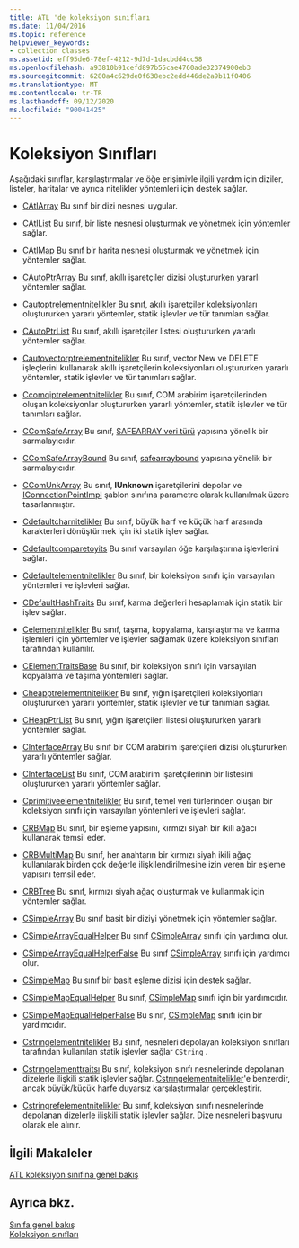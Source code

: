 ```yaml
---
title: ATL 'de koleksiyon sınıfları
ms.date: 11/04/2016
ms.topic: reference
helpviewer_keywords:
- collection classes
ms.assetid: eff95de6-78ef-4212-9d7d-1dacbdd4cc58
ms.openlocfilehash: a93810b91cefd897b55cae4760ade32374900eb3
ms.sourcegitcommit: 6280a4c629de0f638ebc2edd446de2a9b11f0406
ms.translationtype: MT
ms.contentlocale: tr-TR
ms.lasthandoff: 09/12/2020
ms.locfileid: "90041425"
---
```

# <a name="collection-classes"></a>Koleksiyon Sınıfları

Aşağıdaki sınıflar, karşılaştırmalar ve öğe erişimiyle ilgili yardım için diziler, listeler, haritalar ve ayrıca nitelikler yöntemleri için destek sağlar.

- [CAtlArray](../atl/reference/catlarray-class.md) Bu sınıf bir dizi nesnesi uygular.

- [CAtlList](../atl/reference/catllist-class.md) Bu sınıf, bir liste nesnesi oluşturmak ve yönetmek için yöntemler sağlar.

- [CAtlMap](../atl/reference/catlmap-class.md) Bu sınıf bir harita nesnesi oluşturmak ve yönetmek için yöntemler sağlar.

- [CAutoPtrArray](../atl/reference/cautoptrarray-class.md) Bu sınıf, akıllı işaretçiler dizisi oluştururken yararlı yöntemler sağlar.

- [Cautoptrelementnitelikler](../atl/reference/cautoptrelementtraits-class.md) Bu sınıf, akıllı işaretçiler koleksiyonları oluştururken yararlı yöntemler, statik işlevler ve tür tanımları sağlar.

- [CAutoPtrList](../atl/reference/cautoptrlist-class.md) Bu sınıf, akıllı işaretçiler listesi oluştururken yararlı yöntemler sağlar.

- [Cautovectorptrelementnitelikler](../atl/reference/cautovectorptrelementtraits-class.md) Bu sınıf, vector New ve DELETE işleçlerini kullanarak akıllı işaretçilerin koleksiyonları oluştururken yararlı yöntemler, statik işlevler ve tür tanımları sağlar.

- [Ccomqiptrelementnitelikler](../atl/reference/ccomqiptrelementtraits-class.md) Bu sınıf, COM arabirim işaretçilerinden oluşan koleksiyonlar oluştururken yararlı yöntemler, statik işlevler ve tür tanımları sağlar.

- [CComSafeArray](../atl/reference/ccomsafearray-class.md) Bu sınıf, [SAFEARRAY veri türü](/windows/win32/api/oaidl/ns-oaidl-safearray) yapısına yönelik bir sarmalayıcıdır.

- [CComSafeArrayBound](../atl/reference/ccomsafearraybound-class.md) Bu sınıf, [safearraybound](/windows/win32/api/oaidl/ns-oaidl-safearraybound) yapısına yönelik bir sarmalayıcıdır.

- [CComUnkArray](../atl/reference/ccomunkarray-class.md) Bu sınıf, **IUnknown** işaretçilerini depolar ve [IConnectionPointImpl](../atl/reference/iconnectionpointimpl-class.md) şablon sınıfına parametre olarak kullanılmak üzere tasarlanmıştır.

- [Cdefaultcharnitelikler](../atl/reference/cdefaultchartraits-class.md) Bu sınıf, büyük harf ve küçük harf arasında karakterleri dönüştürmek için iki statik işlev sağlar.

- [Cdefaultcomparetoyits](../atl/reference/cdefaultcomparetraits-class.md) Bu sınıf varsayılan öğe karşılaştırma işlevlerini sağlar.

- [Cdefaultelementnitelikler](../atl/reference/cdefaultelementtraits-class.md) Bu sınıf, bir koleksiyon sınıfı için varsayılan yöntemleri ve işlevleri sağlar.

- [CDefaultHashTraits](../atl/reference/cdefaulthashtraits-class.md) Bu sınıf, karma değerleri hesaplamak için statik bir işlev sağlar.

- [Celementnitelikler](../atl/reference/celementtraits-class.md) Bu sınıf, taşıma, kopyalama, karşılaştırma ve karma işlemleri için yöntemler ve işlevler sağlamak üzere koleksiyon sınıfları tarafından kullanılır.

- [CElementTraitsBase](../atl/reference/celementtraitsbase-class.md) Bu sınıf, bir koleksiyon sınıfı için varsayılan kopyalama ve taşıma yöntemleri sağlar.

- [Cheapptrelementnitelikler](../atl/reference/cheapptrelementtraits-class.md) Bu sınıf, yığın işaretçileri koleksiyonları oluştururken yararlı yöntemler, statik işlevler ve tür tanımları sağlar.

- [CHeapPtrList](../atl/reference/cheapptrlist-class.md) Bu sınıf, yığın işaretçileri listesi oluştururken yararlı yöntemler sağlar.

- [CInterfaceArray](../atl/reference/cinterfacearray-class.md) Bu sınıf bir COM arabirim işaretçileri dizisi oluştururken yararlı yöntemler sağlar.

- [CInterfaceList](../atl/reference/cinterfacelist-class.md) Bu sınıf, COM arabirim işaretçilerinin bir listesini oluştururken yararlı yöntemler sağlar.

- [Cprimitiveelementnitelikler](../atl/reference/cprimitiveelementtraits-class.md) Bu sınıf, temel veri türlerinden oluşan bir koleksiyon sınıfı için varsayılan yöntemleri ve işlevleri sağlar.

- [CRBMap](../atl/reference/crbmap-class.md) Bu sınıf, bir eşleme yapısını, kırmızı siyah bir ikili ağacı kullanarak temsil eder.

- [CRBMultiMap](../atl/reference/crbmultimap-class.md) Bu sınıf, her anahtarın bir kırmızı siyah ikili ağaç kullanılarak birden çok değerle ilişkilendirilmesine izin veren bir eşleme yapısını temsil eder.

- [CRBTree](../atl/reference/crbtree-class.md) Bu sınıf, kırmızı siyah ağaç oluşturmak ve kullanmak için yöntemler sağlar.

- [CSimpleArray](../atl/reference/csimplearray-class.md) Bu sınıf basit bir diziyi yönetmek için yöntemler sağlar.

- [CSimpleArrayEqualHelper](../atl/reference/csimplearrayequalhelper-class.md) Bu sınıf [CSimpleArray](../atl/reference/csimplearray-class.md) sınıfı için yardımcı olur.

- [CSimpleArrayEqualHelperFalse](../atl/reference/csimplearrayequalhelperfalse-class.md) Bu sınıf [CSimpleArray](../atl/reference/csimplearray-class.md) sınıfı için yardımcı olur.

- [CSimpleMap](../atl/reference/csimplemap-class.md) Bu sınıf bir basit eşleme dizisi için destek sağlar.

- [CSimpleMapEqualHelper](../atl/reference/csimplemapequalhelper-class.md) Bu sınıf, [CSimpleMap](../atl/reference/csimplemap-class.md) sınıfı için bir yardımcıdır.

- [CSimpleMapEqualHelperFalse](../atl/reference/csimplemapequalhelperfalse-class.md) Bu sınıf, [CSimpleMap](../atl/reference/csimplemap-class.md) sınıfı için bir yardımcıdır.

- [Cstrıngelementnitelikler](../atl/reference/cstringelementtraits-class.md) Bu sınıf, nesneleri depolayan koleksiyon sınıfları tarafından kullanılan statik işlevler sağlar `CString` .

- [Cstrıngelementtraitsı](../atl/reference/cstringelementtraitsi-class.md) Bu sınıf, koleksiyon sınıfı nesnelerinde depolanan dizelerle ilişkili statik işlevler sağlar. [Cstrıngelementnitelikler](../atl/reference/cstringelementtraits-class.md)'e benzerdir, ancak büyük/küçük harfe duyarsız karşılaştırmalar gerçekleştirir.

- [Cstringrefelementnitelikler](../atl/reference/cstringrefelementtraits-class.md) Bu sınıf, koleksiyon sınıfı nesnelerinde depolanan dizelerle ilişkili statik işlevler sağlar. Dize nesneleri başvuru olarak ele alınır.

## <a name="related-articles"></a>İlgili Makaleler

[ATL koleksiyon sınıfına genel bakış](../atl/atl-collection-classes.md)

## <a name="see-also"></a>Ayrıca bkz.

[Sınıfa genel bakış](../atl/atl-class-overview.md)<br/>
[Koleksiyon sınıfları](../atl/atl-collection-classes.md)
